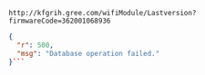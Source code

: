 `http://kfgrih.gree.com/wifiModule/Lastversion?firmwareCode=362001068936`

```json
{
  "r": 500,
  "msg": "Database operation failed."
}```